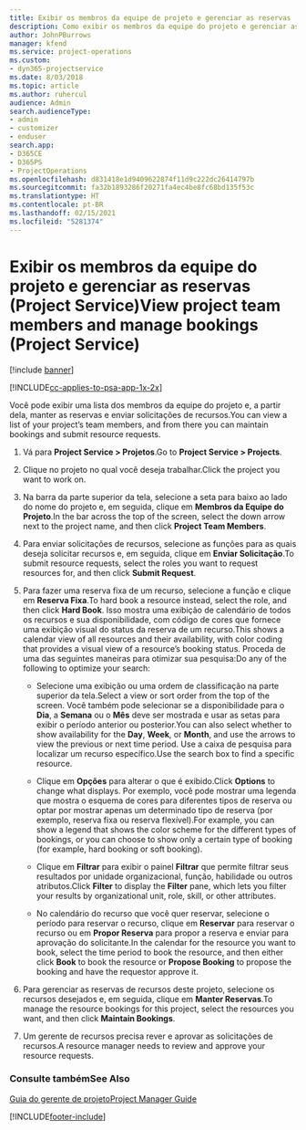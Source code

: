 ```yaml
---
title: Exibir os membros da equipe de projeto e gerenciar as reservas
description: Como exibir os membros da equipe do projeto e gerenciar as reservas no Project Service
author: JohnPBurrows
manager: kfend
ms.service: project-operations
ms.custom:
- dyn365-projectservice
ms.date: 8/03/2018
ms.topic: article
ms.author: ruhercul
audience: Admin
search.audienceType:
- admin
- customizer
- enduser
search.app:
- D365CE
- D365PS
- ProjectOperations
ms.openlocfilehash: d831418e1d9409622874f11d9c222dc26414797b
ms.sourcegitcommit: fa32b1893286f20271fa4ec4be8fc68bd135f53c
ms.translationtype: HT
ms.contentlocale: pt-BR
ms.lasthandoff: 02/15/2021
ms.locfileid: "5281374"
---
```

# <a name="view-project-team-members-and-manage-bookings-project-service"></a><span data-ttu-id="4bce2-103">Exibir os membros da equipe do projeto e gerenciar as reservas (Project Service)</span><span class="sxs-lookup"><span data-stu-id="4bce2-103">View project team members and manage bookings (Project Service)</span></span>

[!include [banner](../includes/psa-now-project-operations.md)]

[!INCLUDE[cc-applies-to-psa-app-1x-2x](../includes/cc-applies-to-psa-app-1x-2x.md)]

<span data-ttu-id="4bce2-104">Você pode exibir uma lista dos membros da equipe do projeto e, a partir dela, manter as reservas e enviar solicitações de recursos.</span><span class="sxs-lookup"><span data-stu-id="4bce2-104">You can view a list of your project’s team members, and from there you can maintain bookings and submit resource requests.</span></span>  
  
1.  <span data-ttu-id="4bce2-105">Vá para **Project Service > Projetos**.</span><span class="sxs-lookup"><span data-stu-id="4bce2-105">Go to **Project Service > Projects**.</span></span>  
  
2.  <span data-ttu-id="4bce2-106">Clique no projeto no qual você deseja trabalhar.</span><span class="sxs-lookup"><span data-stu-id="4bce2-106">Click the project you want to work on.</span></span>  
  
3.  <span data-ttu-id="4bce2-107">Na barra da parte superior da tela, selecione a seta para baixo ao lado do nome do projeto e, em seguida, clique em **Membros da Equipe do Projeto**.</span><span class="sxs-lookup"><span data-stu-id="4bce2-107">In the bar across the top of the screen, select the down arrow next to the project name, and then click **Project Team Members**.</span></span>  
  
4.  <span data-ttu-id="4bce2-108">Para enviar solicitações de recursos, selecione as funções para as quais deseja solicitar recursos e, em seguida, clique em **Enviar Solicitação**.</span><span class="sxs-lookup"><span data-stu-id="4bce2-108">To submit resource requests, select the roles you want to request resources for, and then click **Submit Request**.</span></span>  
  
5.  <span data-ttu-id="4bce2-109">Para fazer uma reserva fixa de um recurso, selecione a função e clique em **Reserva Fixa**.</span><span class="sxs-lookup"><span data-stu-id="4bce2-109">To hard book a resource instead, select the role, and then click **Hard Book**.</span></span> <span data-ttu-id="4bce2-110">Isso mostra uma exibição de calendário de todos os recursos e sua disponibilidade, com código de cores que fornece uma exibição visual do status da reserva de um recurso.</span><span class="sxs-lookup"><span data-stu-id="4bce2-110">This shows a calendar view of all resources and their availability, with color coding that provides a visual view of a resource’s booking status.</span></span> <span data-ttu-id="4bce2-111">Proceda de uma das seguintes maneiras para otimizar sua pesquisa:</span><span class="sxs-lookup"><span data-stu-id="4bce2-111">Do any of the following to optimize your search:</span></span>  
  
    -   <span data-ttu-id="4bce2-112">Selecione uma exibição ou uma ordem de classificação na parte superior da tela.</span><span class="sxs-lookup"><span data-stu-id="4bce2-112">Select a view or sort order from the top of the screen.</span></span> <span data-ttu-id="4bce2-113">Você também pode selecionar se a disponibilidade para o **Dia**, a **Semana** ou o **Mês** deve ser mostrada e usar as setas para exibir o período anterior ou posterior.</span><span class="sxs-lookup"><span data-stu-id="4bce2-113">You can also select whether to show availability for the **Day**, **Week**, or **Month**, and use the arrows to view the previous or next time period.</span></span> <span data-ttu-id="4bce2-114">Use a caixa de pesquisa para localizar um recurso específico.</span><span class="sxs-lookup"><span data-stu-id="4bce2-114">Use the search box to find a specific resource.</span></span>  
  
    -   <span data-ttu-id="4bce2-115">Clique em **Opções** para alterar o que é exibido.</span><span class="sxs-lookup"><span data-stu-id="4bce2-115">Click **Options** to change what displays.</span></span> <span data-ttu-id="4bce2-116">Por exemplo, você pode mostrar uma legenda que mostra o esquema de cores para diferentes tipos de reserva ou optar por mostrar apenas um determinado tipo de reserva (por exemplo, reserva fixa ou reserva flexível).</span><span class="sxs-lookup"><span data-stu-id="4bce2-116">For example, you can show a legend that shows the color scheme for the different types of bookings, or you can choose to show only a certain type of booking (for example, hard booking or soft booking).</span></span>  
  
    -   <span data-ttu-id="4bce2-117">Clique em **Filtrar** para exibir o painel **Filtrar** que permite filtrar seus resultados por unidade organizacional, função, habilidade ou outros atributos.</span><span class="sxs-lookup"><span data-stu-id="4bce2-117">Click **Filter** to display the **Filter** pane, which lets you filter your results by organizational unit, role, skill, or other attributes.</span></span>  
  
    -   <span data-ttu-id="4bce2-118">No calendário do recurso que você quer reservar, selecione o período para reservar o recurso, clique em **Reservar** para reservar o recurso ou em **Propor Reserva** para propor a reserva e enviar para aprovação do solicitante.</span><span class="sxs-lookup"><span data-stu-id="4bce2-118">In the calendar for the resource you want to book, select the time period to book the resource, and then either click **Book** to book the resource or **Propose Booking** to propose the booking and have the requestor approve it.</span></span>  
  
6.  <span data-ttu-id="4bce2-119">Para gerenciar as reservas de recursos deste projeto, selecione os recursos desejados e, em seguida, clique em **Manter Reservas**.</span><span class="sxs-lookup"><span data-stu-id="4bce2-119">To manage the resource bookings for this project, select the resources you want, and then click **Maintain Bookings**.</span></span>  
  
7.  <span data-ttu-id="4bce2-120">Um gerente de recursos precisa rever e aprovar as solicitações de recursos.</span><span class="sxs-lookup"><span data-stu-id="4bce2-120">A resource manager needs to review and approve your resource requests.</span></span>  
  
### <a name="see-also"></a><span data-ttu-id="4bce2-121">Consulte também</span><span class="sxs-lookup"><span data-stu-id="4bce2-121">See Also</span></span>  
 [<span data-ttu-id="4bce2-122">Guia do gerente de projeto</span><span class="sxs-lookup"><span data-stu-id="4bce2-122">Project Manager Guide</span></span>](../psa/project-manager-guide.md)


[!INCLUDE[footer-include](../includes/footer-banner.md)]